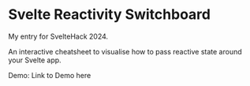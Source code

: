 # Svelte Reactivity Switchboard

My entry for SvelteHack 2024.

An interactive cheatsheet to visualise how to pass reactive state around your Svelte app.

Demo: Link to Demo here